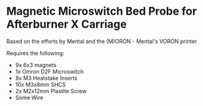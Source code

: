 # Magnetic Microswitch Bed Probe for Afterburner X Carriage

Based on the efforts by Mental and the (M)ORON - Mental's VORON printer

Requires the following:
 - 9x 6x3 magnets
 - 1x Omron D2F Microswitch
 - 8x M3 Heatstake Inserts
 - 10x M3x8mm SHCS
 - 2x M2x12mm Plastite Screw
 - Some Wire
 